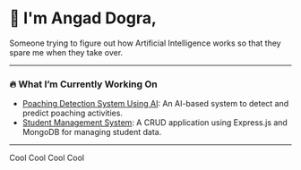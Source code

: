 # 👋 I'm Angad Dogra,

Someone trying to figure out how Artificial Intelligence works so that they spare me when they take over.

---


### 🔥 What I’m Currently Working On

- [Poaching Detection System Using AI](#): An AI-based system to detect and predict poaching activities.
- [Student Management System](#): A CRUD application using Express.js and MongoDB for managing student data.


---

Cool Cool Cool Cool
